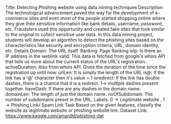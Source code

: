 Title: Detecting Phishing website using data mining techniques
Description: The technological advancement paved the way for the development of 
e-commerce sites and even most of the people started shopping online where they 
give their sensitive information like bank details, username, password, etc. 
Fraudsters used this opportunity and created fake sites that look similar to the 
original to collect sensitive user data. In this data mining project, students will 
develop an algorithm to detect the phishing sites based on the characteristics like 
security and encryption criteria, URL, domain identity, etc. 
Details
Domain: The URL itself.
Ranking: Page Ranking
isIp: Is there an IP address in the weblink
valid: This data is fetched from google's whois API that tells us more about the 
current
status of the URL's registration.
activeDuration: Also from whois API. Gives the duration of the time since the
registration up until now.
urlLen: It is simply the length of the URL
is@: If the link has a '@' character then it's value = 1
isredirect: If the link has double dashes, there is a chance that it is a redirect. 1-> 
multiple
dashes present together.
haveDash: If there are any dashes in the domain name.
domainLen: The length of just the domain name.
noOfSubdomain: The number of subdomains preset in the URL.
Labels: 0 -> Legitimate website , 1 -> Phishing Link/ Spam Link
Task
Based on the given features, classify the website as legitimate website or phishing 
website link.
Dataset Link: https://www.kaggle.com/aman9d/phishing-dat
